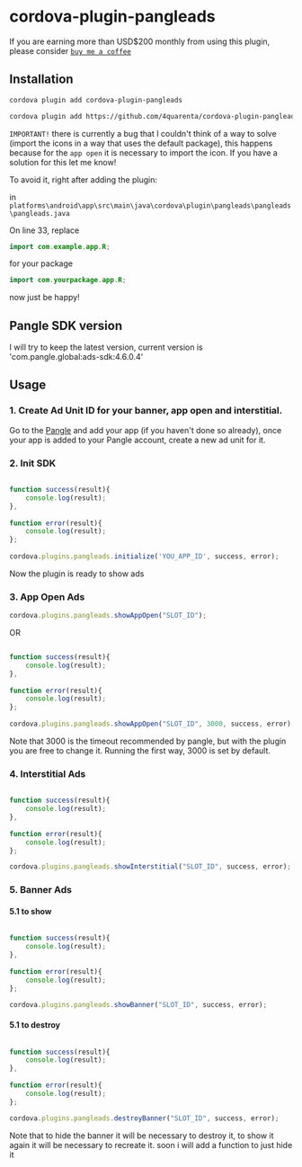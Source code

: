 # cordova-plugin-pangleads

If you are earning more than USD$200 monthly from using this plugin, please consider [`buy me a coffee`](https://www.buymeacoffee.com/4quarenta)

## Installation

```sh
cordova plugin add cordova-plugin-pangleads
```

```sh
cordova plugin add https://github.com/4quarenta/cordova-plugin-pangleads.git
```

`IMPORTANT!` there is currently a bug that I couldn't think of a way to solve (import the icons in a way that uses the default package), this happens because for the `app open` it is necessary to import the icon. If you have a solution for this let me know! 

To avoid it, right after adding the plugin:

in `platforms\android\app\src\main\java\cordova\plugin\pangleads\pangleads\pangleads.java`

On line 33, replace

```java
import com.example.app.R;
```
for your package

```java
import com.yourpackage.app.R;
```
now just be happy!


## Pangle SDK version
I will try to keep the latest version, current version is 'com.pangle.global:ads-sdk:4.6.0.4'

## Usage

### 1. Create Ad Unit ID for your banner, app open and interstitial.

Go to the [Pangle](https://www.pangleglobal.com/) and add your app (if you haven't done so already), once your app is added to your Pangle account, create a new ad unit for it.

### 2. Init SDK

```javascript

function success(result){
    console.log(result);
},
  
function error(result){
    console.log(result);
};
  
cordova.plugins.pangleads.initialize('YOU_APP_ID', success, error);
```
Now the plugin is ready to show ads

### 3. App Open Ads

```javascript
cordova.plugins.pangleads.showAppOpen("SLOT_ID");
```

OR 

```javascript

function success(result){
    console.log(result);
},
  
function error(result){
    console.log(result);
};
  
cordova.plugins.pangleads.showAppOpen("SLOT_ID", 3000, success, error);
```

Note that 3000 is the timeout recommended by pangle, but with the plugin you are free to change it. Running the first way, 3000 is set by default.

### 4. Interstitial Ads
```javascript

function success(result){
    console.log(result);
},
  
function error(result){
    console.log(result);
};

cordova.plugins.pangleads.showInterstitial("SLOT_ID", success, error);

```

### 5. Banner Ads

#### 5.1 to show

```javascript

function success(result){
    console.log(result);
},
  
function error(result){
    console.log(result);
};

cordova.plugins.pangleads.showBanner("SLOT_ID", success, error);

```

#### 5.1 to destroy

```javascript

function success(result){
    console.log(result);
},
  
function error(result){
    console.log(result);
};

cordova.plugins.pangleads.destroyBanner("SLOT_ID", success, error);

```

Note that to hide the banner it will be necessary to destroy it, to show it again it will be necessary to recreate it. soon i will add a function to just hide it

